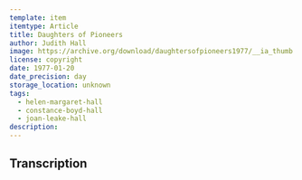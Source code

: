 ```yaml
---
template: item
itemtype: Article
title: Daughters of Pioneers
author: Judith Hall
image: https://archive.org/download/daughtersofpioneers1977/__ia_thumb.jpg
license: copyright
date: 1977-01-20
date_precision: day
storage_location: unknown
tags:
  - helen-margaret-hall
  - constance-boyd-hall
  - joan-leake-hall
description:
---
```


## Transcription


